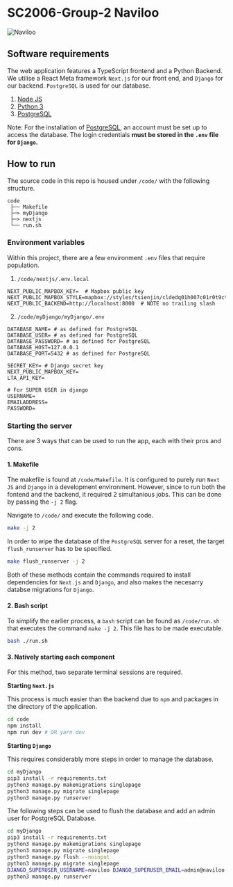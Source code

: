 # SC2006-Group-2 Naviloo

![Naviloo](https://user-images.githubusercontent.com/77908956/230632201-274c5e65-2207-44c5-a8db-307cd286ea50.gif)


## Software requirements

The web application features a TypeScript frontend and a Python Backend.
We utilise a React Meta framework `Next.js` for our front end, and `Django` for our backend.
`PostgreSQL` is used for our database.

1. [Node JS](https://nodejs.org/en/download)
2. [Python 3](https://www.python.org/downloads/)
3. [PostgreSQL](https://www.postgresql.org/download/)

Note: For the installation of [PostgreSQL](https://www.postgresql.org/download/), an
account must be set up to access the database. The login credentials **must be stored
in the `.env` file for `Django`.**


## How to run

The source code in this repo is housed under `/code/` with the following structure.

```
code
 ├── Makefile
 ├─> myDjango
 ├─> nextjs
 └── run.sh
```



### Environment variables

Within this project, there are a few environment `.env` files that require population.

1. `/code/nextjs/.env.local`

```dotenv
NEXT_PUBLIC_MAPBOX_KEY=  # Mapbox public key
NEXT_PUBLIC_MAPBOX_STYLE=mapbox://styles/tsienjin/cldedq01h007c01r0t9ctf0ak
NEXT_PUBLIC_BACKEND=http://localhost:8000  # NOTE no trailing slash
```

2. `/code/myDjango/myDjango/.env`

```dotenv
DATABASE_NAME= # as defined for PostgreSQL
DATABASE_USER= # as defined for PostgreSQL
DATABASE_PASSWORD= # as defined for PostgreSQL
DATABASE_HOST=127.0.0.1
DATABASE_PORT=5432 # as defined for PostgreSQL

SECRET_KEY= # Django secret key
NEXT_PUBLIC_MAPBOX_KEY=
LTA_API_KEY=

# For SUPER USER in django
USERNAME= 
EMAILADDRESS=
PASSWORD=
```



### Starting the server

There are 3 ways that can be used to run the app, each with their pros and cons.



#### 1. Makefile

The makefile is found at `/code/Makefile`. It is configured to purely run `Next JS` and `Django` in a development environment. However, since to run both the fontend and the backend, it required 2 simultanious jobs. This can be done by passing the `-j 2` flag.



Navigate to `/code/` and execute the following code.

```bash
make -j 2
```



In order to wipe the database of the `PostgreSQL` server for a reset, the target `flush_runserver` has to be specified.

```bash
make flush_runserver -j 2
```



Both of these methods contain the commands required to install dependencies for `Next.js` and `Django`, and also makes the necesarry databse migrations for `Django`. 



#### 2. Bash script

To simplify the earlier process, a `bash` script can be found as `/code/run.sh` that executes the command `make -j 2`. This file has to be made executable.

```bash
bash ./run.sh
```



#### 3. Natively starting each component

For this method, two separate terminal sessions are required.



**Starting `Next.js`**

This process is much easier than the backend due to `npm` and packages in the directory of the application.

```bash
cd code
npm install
npm run dev # OR yarn dev
```



**Starting `Django`**

This requires considerably more steps in order to manage the database.

```bash
cd myDjango
pip3 install -r requirements.txt
python3 manage.py makemigrations singlepage
python3 manage.py migrate singlepage
python3 manage.py runserver
```



The following steps can be used to flush the database and add an admin user for PostgreSQL Database.

```bash
cd myDjango
pip3 install -r requirements.txt
python3 manage.py makemigrations singlepage
python3 manage.py migrate singlepage
python3 manage.py flush --noinput
python3 manage.py migrate singlepage
DJANGO_SUPERUSER_USERNAME=naviloo DJANGO_SUPERUSER_EMAIL=admin@naviloo.com DJANGO_SUPERUSER_PASSWORD=123 ./manage.py createsuperuser --noinput
python3 manage.py runserver
```
